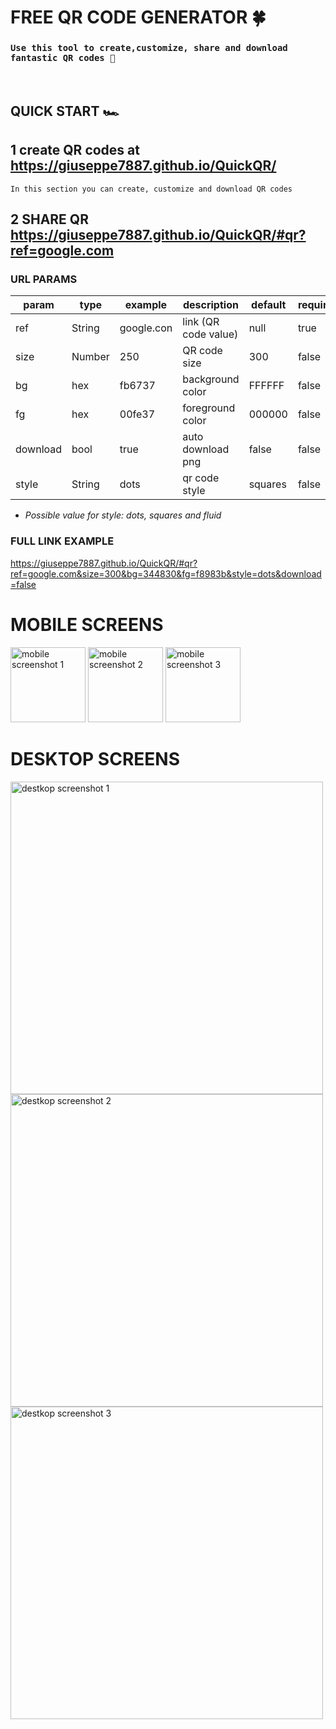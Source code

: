 # FREE QR CODE GENERATOR 🍀

### ```Use this tool to create,customize, share and download fantastic QR codes 🌈``` 

<br/>

## QUICK START 🏎️

## 1 create QR codes at https://giuseppe7887.github.io/QuickQR/
```In this section you can create, customize and download QR codes```


## 2 SHARE QR https://giuseppe7887.github.io/QuickQR/#qr?ref=google.com

### URL PARAMS

| param | type | example | description | default | required |
| -------------- | -------------- | -------------- | -------------- |  --------------  |   --------------  |
| ref | String | google.con | link (QR code value) | null | true |
| size | Number | 250 | QR code size | 300 | false |
| bg | hex | fb6737 | background color | FFFFFF | false |
| fg | hex | 00fe37 | foreground color | 000000 | false |
| download | bool | true | auto download png | false | false |
| style | String | dots | qr code style | squares | false |

- *Possible value for style: dots, squares and fluid*


### FULL LINK EXAMPLE

https://giuseppe7887.github.io/QuickQR/#qr?ref=google.com&size=300&bg=344830&fg=f8983b&style=dots&download=false


# MOBILE SCREENS

<img width="120px" alt="mobile screenshot 1" src="./presentation/mobile/1.jpg"/>
<img width="120px" alt="mobile screenshot 2" src="./presentation/mobile/2.jpg"/>
<img width="120px" alt="mobile screenshot 3" src="./presentation/mobile/3.jpg"/>

<br/>

# DESKTOP SCREENS

<img width="500px"  alt="destkop screenshot 1" src="./presentation/desktop/1.png"/>

<br/>

<img width="500px" alt="destkop screenshot 2" src="./presentation/desktop/2.png"/>

<br/>

<img width="500px" alt="destkop screenshot 3"  src="./presentation/desktop/3.png"/>
